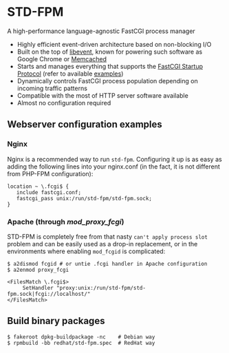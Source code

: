 STD-FPM
=============
A high-performance language-agnostic FastCGI process manager
* Highly efficient event-driven architecture based on non-blocking I/O
* Built on the top of [libevent](https://en.wikipedia.org/wiki/Libevent), known for powering such software as Google Chrome or [Memcached](https://en.wikipedia.org/wiki/Memcached)
* Starts and manages everything that supports the [FastCGI Startup Protocol](https://www.mit.edu/~yandros/doc/specs/fcgi-spec.html#S2.2) (refer to available [examples](/examples/))
* Dynamically controls FastCGI process population depending on incoming traffic patterns
* Compatible with the most of HTTP server software available
* Almost no configuration required

## Webserver configuration examples

### Nginx
Nginx is a recommended way to run ``std-fpm``. Configuring it up is as easy as adding the following lines into your nginx.conf (in the fact, it is not different from PHP-FPM configuration):
```nohighlight
location ~ \.fcgi$ {
   include fastcgi.conf;
   fastcgi_pass unix:/run/std-fpm/std-fpm.sock;
}
```

### Apache (through *mod_proxy_fcgi*)
STD-FPM is completely free from that nasty ``can't apply process slot`` problem and can be easily used as a drop-in replacement, or in the environments where enabling ``mod_fcgid`` is complicated:
```nohighlight
$ a2dismod fcgid # or untie .fcgi handler in Apache configuration
$ a2enmod proxy_fcgi
```

```nohighlight
<FilesMatch \.fcgi$>
     SetHandler "proxy:unix:/run/std-fpm/std-fpm.sock|fcgi://localhost/"
</FilesMatch>
```

## Build binary packages
```nohighlight
$ fakeroot dpkg-buildpackage -nc    # Debian way
$ rpmbuild -bb redhat/std-fpm.spec  # RedHat way
```
